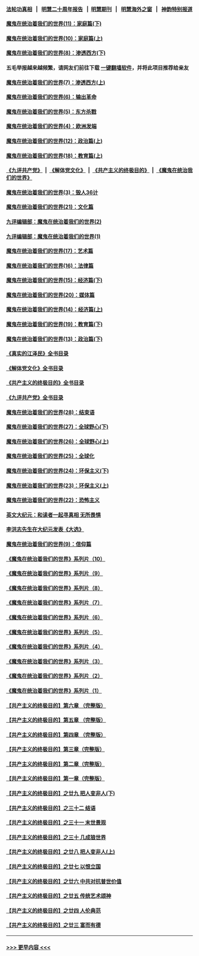 #### [法轮功真相](https://github.com/gfw-breaker/truth/blob/master/README.md?t=0) &nbsp;&nbsp;|&nbsp;&nbsp; [明慧二十周年报告](https://github.com/gfw-breaker/mh-reports/blob/master/README.md?t=0) &nbsp;&nbsp;|&nbsp;&nbsp;[明慧期刊](https://github.com/gfw-breaker/mh-qikan) &nbsp;&nbsp;|&nbsp;&nbsp; [明慧海外之窗](https://github.com/gfw-breaker/mh-news/blob/master/README.md?t=0) &nbsp;&nbsp;|&nbsp;&nbsp; [神韵特别报道](https://github.com/gfw-breaker/mh-news/blob/master/shenyun.md?t=0)
#### [魔鬼在统治着我们的世界(11)：家庭篇(下)](../pages/nsc422/n10440961.md?t=12120050) 
#### [魔鬼在统治着我们的世界(10)：家庭篇(上)](../pages/nsc422/n10435448.md?t=12120050) 
#### [魔鬼在统治着我们的世界(8)：渗透西方(下)](../pages/nsc422/n10429603.md?t=12120050) 
#### 五毛举报越来越频繁，请网友们前往下载 [一键翻墙软件](https://github.com/gfw-breaker/ssr-accounts)，并将此项目推荐给亲友
#### [魔鬼在统治着我们的世界(7)：渗透西方(上)](../pages/nsc422/n10426013.md?t=12120050) 
#### [魔鬼在统治着我们的世界(6)：输出革命](../pages/nsc422/n10421536.md?t=12120050) 
#### [魔鬼在统治着我们的世界(5)：东方杀戮](../pages/nsc422/n10417707.md?t=12120050) 
#### [魔鬼在统治着我们的世界(4)：欧洲发端](../pages/nsc422/n10414890.md?t=12120050) 
#### [魔鬼在统治着我们的世界(12)：政治篇(上)](../pages/nsc422/n10444576.md?t=12120050) 
#### [魔鬼在统治着我们的世界(18)：教育篇(上)](../pages/nsc422/n10526970.md?t=12120050) 
#### [《九评共产党》](https://github.com/begood0513/9ping.md/blob/master/README.md) &nbsp;|&nbsp; [《解体党文化》](../../../../jtdwh.md/blob/master/README.md)  &nbsp;|&nbsp; [《共产主义的终极目的》](../../../../gczydzjmd.md/blob/master/README.md) &nbsp;|&nbsp; [《魔鬼在统治我们的世界》](../../../../mgztzwmdsj.md/blob/master/README.md) 
#### [魔鬼在统治着我们的世界(3)：毁人36计](../pages/nsc422/n10411583.md?t=12120050) 
#### [魔鬼在统治着我们的世界(21)：文化篇](../pages/nsc422/n10597706.md?t=12120050) 
#### [九评编辑部：魔鬼在统治着我们的世界(2)](../pages/nsc422/n10410036.md?t=12120050) 
#### [九评编辑部：魔鬼在统治着我们的世界(1)](../pages/nsc422/n10406825.md?t=12120050) 
#### [魔鬼在统治着我们的世界(17)：艺术篇](../pages/nsc422/n10499093.md?t=12120050) 
#### [魔鬼在统治着我们的世界(16)：法律篇](../pages/nsc422/n10485969.md?t=12120050) 
#### [魔鬼在统治着我们的世界(15)：经济篇(下)](../pages/nsc422/n10469975.md?t=12120050) 
#### [魔鬼在统治着我们的世界(20)：媒体篇](../pages/nsc422/n10586579.md?t=12120050) 
#### [魔鬼在统治着我们的世界(14)：经济篇(上)](../pages/nsc422/n10457370.md?t=12120050) 
#### [魔鬼在统治着我们的世界(19)：教育篇(下)](../pages/nsc422/n10564808.md?t=12120050) 
#### [魔鬼在统治着我们的世界(13)：政治篇(下)](../pages/nsc422/n10448270.md?t=12120050) 
#### [《真实的江泽民》全书目录](../pages/nsc422/n13721399.md?t=12120050) 
#### [《解体党文化》全书目录](../pages/nsc422/n13721157.md?t=12120050) 
#### [《共产主义的终极目的》全书目录](../pages/nsc422/n13721048.md?t=12120050) 
#### [《九评共产党》全书目录](../pages/nsc422/n13708085.md?t=12120050) 
#### [魔鬼在统治着我们的世界(28)：结束语](../pages/nsc422/n10936246.md?t=12120050) 
#### [魔鬼在统治着我们的世界(27)：全球野心(下)](../pages/nsc422/n10928319.md?t=12120050) 
#### [魔鬼在统治着我们的世界(26)：全球野心(上)](../pages/nsc422/n10900318.md?t=12120050) 
#### [魔鬼在统治着我们的世界(25)：全球化](../pages/nsc422/n10788205.md?t=12120050) 
#### [魔鬼在统治着我们的世界(24)：环保主义(下)](../pages/nsc422/n10695307.md?t=12120050) 
#### [魔鬼在统治着我们的世界(23)：环保主义(上)](../pages/nsc422/n10688613.md?t=12120050) 
#### [魔鬼在统治着我们的世界(22)：恐怖主义](../pages/nsc422/n10614727.md?t=12120050) 
#### [英文大纪元：和读者一起寻真相 无所畏惧](../pages/nsc422/n12542027.md?t=12120050) 
#### [李洪志先生在大纪元发表《大选》](../pages/nsc422/n12534746.md?t=12120050) 
#### [魔鬼在统治着我们的世界(9)：信仰篇](../pages/nsc422/n10432159.md?t=12120050) 
#### [《魔鬼在统治着我们的世界》系列片（10）](../pages/nsc422/n12292670.md?t=12120050) 
#### [《魔鬼在统治着我们的世界》系列片（9）](../pages/nsc422/n12290859.md?t=12120050) 
#### [《魔鬼在统治着我们的世界》系列片（8）](../pages/nsc422/n12287445.md?t=12120050) 
#### [《魔鬼在统治着我们的世界》系列片（7）](../pages/nsc422/n12283425.md?t=12120050) 
#### [《魔鬼在统治着我们的世界》系列片（6）](../pages/nsc422/n12282314.md?t=12120050) 
#### [《魔鬼在统治着我们的世界》系列片（5）](../pages/nsc422/n12281419.md?t=12120050) 
#### [《魔鬼在统治着我们的世界》系列片（4）](../pages/nsc422/n12274024.md?t=12120050) 
#### [《魔鬼在统治着我们的世界》系列片（3）](../pages/nsc422/n12271322.md?t=12120050) 
#### [《魔鬼在统治着我们的世界》系列片（2）](../pages/nsc422/n12269049.md?t=12120050) 
#### [《魔鬼在统治着我们的世界》系列片（1）](../pages/nsc422/n12267575.md?t=12120050) 
#### [【共产主义的终极目的】第六章 （完整版）](../pages/nsc422/n11428913.md?t=12120050) 
#### [【共产主义的终极目的】第五章 （完整版）](../pages/nsc422/n11428912.md?t=12120050) 
#### [【共产主义的终极目的】第四章 （完整版）](../pages/nsc422/n11428907.md?t=12120050) 
#### [【共产主义的终极目的】第三章（完整版）](../pages/nsc422/n11428848.md?t=12120050) 
#### [【共产主义的终极目的】第二章（完整版）](../pages/nsc422/n11428831.md?t=12120050) 
#### [【共产主义的终极目的】第一章（完整版）](../pages/nsc422/n11417651.md?t=12120050) 
#### [【共产主义的终极目的】之廿九 把人变非人(下)](../pages/nsc422/n11344140.md?t=12120050) 
#### [【共产主义的终极目的】之三十二 结语](../pages/nsc422/n11360535.md?t=12120050) 
#### [【共产主义的终极目的】之三十一 末世景观](../pages/nsc422/n11351129.md?t=12120050) 
#### [【共产主义的终极目的】之三十 几成狼世界](../pages/nsc422/n11348280.md?t=12120050) 
#### [【共产主义的终极目的】之廿八 把人变非人(上)](../pages/nsc422/n11340492.md?t=12120050) 
#### [【共产主义的终极目的】之廿七 以恨立国](../pages/nsc422/n11336944.md?t=12120050) 
#### [【共产主义的终极目的】之廿六 中共对抗普世价值](../pages/nsc422/n11324785.md?t=12120050) 
#### [【共产主义的终极目的】之廿五 传统艺术颂神](../pages/nsc422/n11296396.md?t=12120050) 
#### [【共产主义的终极目的】之廿四 人伦典范](../pages/nsc422/n11296397.md?t=12120050) 
#### [【共产主义的终极目的】之廿三 富而有德](../pages/nsc422/n11283598.md?t=12120050) 

----
#### [ >>> 更早内容 <<< ](../indexes/nsc422-earlier.md)
